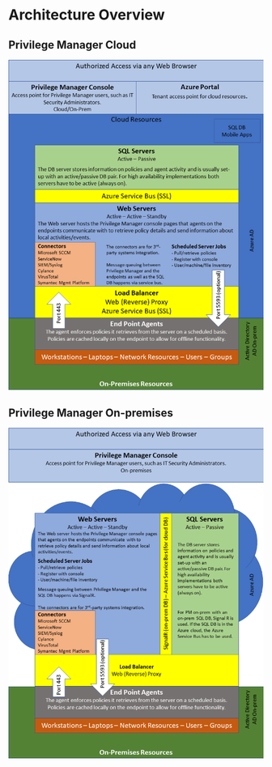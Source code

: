 [title]: # (Architecture Overview)
[tags]: # (architecture)
[priority]: # (11)
# Architecture Overview

## Privilege Manager Cloud

![PM Implementation Overview](images/privman-arch-20190415.png)

## Privilege Manager On-premises

![PM Implementation Overview](images/privman-arch-on-prem-20190415.png)